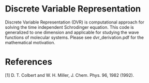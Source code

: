 # Discrete Variable Representation
Discrete Variable Representation (DVR) is computational approach for solving the time independent Schrodinger equation.
This code is generalized to one dimension and applicable for studying the wave functions of molecular systems. Please see dvr_derivation.pdf for the mathematical motivation.

# References
[1] D. T. Colbert and W. H. Miller, J. Chem. Phys. 96, 1982 (1992).

